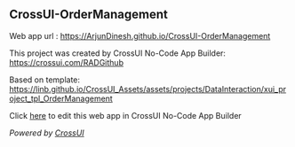 ## CrossUI-OrderManagement
Web app url : https://ArjunDinesh.github.io/CrossUI-OrderManagement

This project was created by CrossUI No-Code App Builder: https://crossui.com/RADGithub

Based on template: https://linb.github.io/CrossUI_Assets/assets/projects/DataInteraction/xui_project_tpl_OrderManagement

Click [here](https://crossui.com/RADGithub/#!from=github&owner=ArjunDinesh&repo=CrossUI-OrderManagement) to edit this web app in CrossUI No-Code App Builder

<i>Powered by [CrossUI](https://crossui.com)</i>
